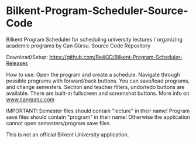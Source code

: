 # Bilkent-Program-Scheduler-Source-Code

Bilkent Program Scheduler for scheduling university lectures / organizing academic programs by Can Gürsu. Source Code Repository

Download/Setup: https://github.com/Re4GD/Bilkent-Program-Scheduler-Releases

How to use: Open the program and create a schedule. Navigate through possible programs with forward/back buttons. You can save/load programs, and change semesters. Section and teacher filters, undo/redo buttons are available. There are built-in fullscreen and screenshot buttons. More info on www.cangursu.com

IMPORTANT! Semester files should contain "lecture" in their name! Program save files should contain "program" in their name! Otherwise the application cannot open semesters/program save files.

This is not an official Bilkent University application.
